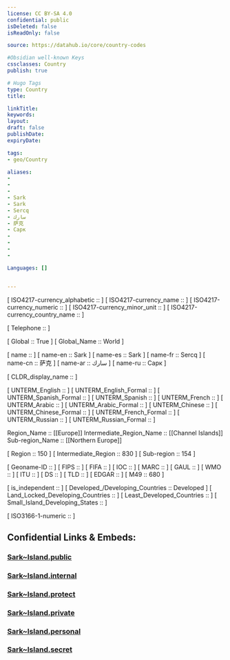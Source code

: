```yaml
---
license: CC BY-SA 4.0
confidential: public
isDeleted: false
isReadOnly: false

source: https://datahub.io/core/country-codes

#Obsidian well-known Keys
cssclasses: Country
publish: true

# Hugo Tags
type: Country
title: 

linkTitle: 
keywords: 
layout: 
draft: false
publishDate:
expiryDate: 

tags:
- geo/Country

aliases:
- 
- 
- 
- Sark
- Sark
- Sercq
- سارك
- 萨克
- Сарк
- 
- 
- 
- 

Languages: [] 


---
```


[	ISO4217-currency_alphabetic	 ::  ] 
[	ISO4217-currency_name	 ::  ] 
[	ISO4217-currency_numeric	 ::  ] 
[	ISO4217-currency_minor_unit	 ::  ] 
[	ISO4217-currency_country_name	 ::  ] 

[	Telephone	 ::  ] 

[	Global	 :: True ] 
[	Global_Name	 :: World ] 

[	name	 ::  ] 
[	name-en	 :: Sark ] 
[	name-es	 :: Sark ] 
[	name-fr	 :: Sercq ] 
[	name-cn	 :: 萨克 ] 
[	name-ar	 :: سارك ] 
[	name-ru	 :: Сарк ] 

[	CLDR_display_name	 ::  ] 

[	UNTERM_English	 ::  ] 
[	UNTERM_English_Formal	 ::  ] 
[	UNTERM_Spanish_Formal	 ::  ] 
[	UNTERM_Spanish	 ::  ] 
[	UNTERM_French	 ::  ] 
[	UNTERM_Arabic	 ::  ] 
[	UNTERM_Arabic_Formal	 ::  ] 
[	UNTERM_Chinese	 ::  ] 
[	UNTERM_Chinese_Formal	 ::  ] 
[	UNTERM_French_Formal	 ::  ] 
[	UNTERM_Russian	 ::  ] 
[	UNTERM_Russian_Formal	 ::  ] 

Region_Name ::  [[Europe]] 
Intermediate_Region_Name ::  [[Channel Islands]] 
Sub-region_Name ::  [[Northern Europe]] 

[	Region	 :: 150 ] 
[	Intermediate_Region	 :: 830 ] 
[	Sub-region	 :: 154 ] 

[	Geoname-ID	 ::  ] 
[	FIPS	 ::  ] 
[	FIFA	 ::  ] 
[	IOC	 ::  ] 
[	MARC	 ::  ] 
[	GAUL	 ::  ] 
[	WMO	 ::  ] 
[	ITU	 ::  ] 
[	DS	 ::  ] 
[	TLD	 ::  ] 
[	EDGAR	 ::  ] 
[	M49	 :: 680 ] 

[	is_independent	 ::  ] 
[	Developed_/Developing_Countries	 :: Developed ] 
[	Land_Locked_Developing_Countries	 ::  ] 
[	Least_Developed_Countries	 ::  ] 
[	Small_Island_Developing_States	 ::  ] 

[	ISO3166-1-numeric	 ::  ] 


## Confidential Links & Embeds: 

### [Sark~Island.public](/_public/\Earth\Continent\Europe\Europe~North\UK\GuernseySark~Island.public.md) 

### [Sark~Island.internal](/_internal/\Earth\Continent\Europe\Europe~North\UK\GuernseySark~Island.internal.md) 

### [Sark~Island.protect](/_protect/\Earth\Continent\Europe\Europe~North\UK\GuernseySark~Island.protect.md) 

### [Sark~Island.private](/_private/\Earth\Continent\Europe\Europe~North\UK\GuernseySark~Island.private.md) 

### [Sark~Island.personal](/_personal/\Earth\Continent\Europe\Europe~North\UK\GuernseySark~Island.personal.md) 

### [Sark~Island.secret](/_secret/\Earth\Continent\Europe\Europe~North\UK\GuernseySark~Island.secret.md)

